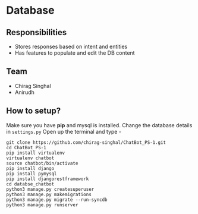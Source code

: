 # Database

## Responsibilities

* Stores responses based on intent and entities
* Has features to populate and edit the DB content

## Team 

* Chirag Singhal
* Anirudh

## How to setup?

Make sure you have **pip** and mysql is installed. Change the database details in `settings.py` Open up the terminal and type -

    git clone https://github.com/chirag-singhal/ChatBot_PS-1.git
    cd ChatBot_PS-1
    pip install virtualenv
    virtualenv chatbot
    source chatbot/bin/activate
    pip install django
    pip install pymysql
    pip install djangorestframework
    cd databse_chatbot
    python3 manage.py createsuperuser
    python3 manage.py makemigrations
    python3 manage.py migrate --run-syncdb
    python3 manage.py runserver